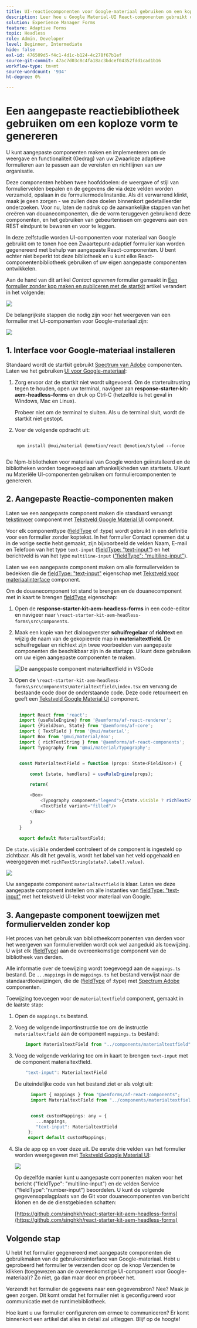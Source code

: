 ```yaml
---
title: UI-reactiecomponenten voor Google-materiaal gebruiken om een koploze vorm te genereren
description: Leer hoe u Google Material-UI React-componenten gebruikt om een vorm zonder kop te genereren. Deze uitgebreide handleiding begeleidt u stapsgewijs door het proces voor het maken van aangepaste Forms-componenten zonder koptekst, zodat u de Google Material-UI React-componenten kunt toewijzen en gebruiken om een Headless Adaptive Form op te maken.
solution: Experience Manager Forms
feature: Adaptive Forms
topic: Headless
role: Admin, Developer
level: Beginner, Intermediate
hide: false
exl-id: 476509d5-f4c1-4d1c-b124-4c278f67b1ef
source-git-commit: 47ac7d03c8c4fa18ac3bdcef04352fdd1cad1b16
workflow-type: tm+mt
source-wordcount: '934'
ht-degree: 0%

---
```



# Een aangepaste reactiebibliotheek gebruiken om een koploze vorm te genereren

U kunt aangepaste componenten maken en implementeren om de weergave en functionaliteit (Gedrag) van uw Zwaarloze adaptieve formulieren aan te passen aan de vereisten en richtlijnen van uw organisatie.

Deze componenten hebben twee hoofddoelen: de weergave of stijl van formuliervelden bepalen en de gegevens die via deze velden worden verzameld, opslaan in de formuliermodelinstantie. Als dit verwarrend klinkt, maak je geen zorgen - we zullen deze doelen binnenkort gedetailleerder onderzoeken. Voor nu, laten de nadruk op de aanvankelijke stappen van het creëren van douanecomponenten, die de vorm teruggeven gebruikend deze componenten, en het gebruiken van gebeurtenissen om gegevens aan een REST eindpunt te bewaren en voor te leggen.

In deze zelfstudie worden UI-componenten voor materiaal van Google gebruikt om te tonen hoe een Zwaartepunt-adaptief formulier kan worden gegenereerd met behulp van aangepaste React-componenten. U bent echter niet beperkt tot deze bibliotheek en u kunt elke React-componentenbibliotheek gebruiken of uw eigen aangepaste componenten ontwikkelen.

Aan de hand van dit artikel _Contact opnemen_ formulier gemaakt in [Een formulier zonder kop maken en publiceren met de startkit](create-and-publish-a-headless-form.md) artikel verandert in het volgende:

![](assets/headless-adaptive-form-with-google-material-ui-components.png)


De belangrijkste stappen die nodig zijn voor het weergeven van een formulier met UI-componenten voor Google-materiaal zijn:

![](assets/headless-forms-graphics-source-main.svg)

## 1. Interface voor Google-materiaal installeren

Standaard wordt de startkit gebruikt [Spectrum van Adobe](https://spectrum.adobe.com/) componenten. Laten we het gebruiken [UI voor Google-materiaal](https://mui.com/):

1. Zorg ervoor dat de startkit niet wordt uitgevoerd. Om de starteruitrusting tegen te houden, open uw terminal, navigeer aan **response-starter-kit-aem-headless-forms** en druk op Ctrl-C (hetzelfde is het geval in Windows, Mac en Linux).

   Probeer niet om de terminal te sluiten. Als u de terminal sluit, wordt de startkit niet gestopt.

1. Voer de volgende opdracht uit:

```shell
    
    npm install @mui/material @emotion/react @emotion/styled --force
    
```

De Npm-bibliotheken voor materiaal van Google worden geïnstalleerd en de bibliotheken worden toegevoegd aan afhankelijkheden van startsets. U kunt nu Materiële UI-componenten gebruiken om formuliercomponenten te genereren.


## 2. Aangepaste Reactie-componenten maken

Laten we een aangepaste component maken die standaard vervangt [tekstinvoer](https://spectrum.adobe.com/page/text-field/) component met [Tekstveld Google Material UI](https://mui.com/material-ui/react-text-field/) component.

Voor elk componenttype ([fieldType](https://opensource.adobe.com/aem-forms-af-runtime/storybook/?path=/story/reference-json-properties-fieldtype--text-input) of :type) wordt gebruikt in een definitie voor een formulier zonder koptekst. In het formulier Contact opnemen dat u in de vorige sectie hebt gemaakt, zijn bijvoorbeeld de velden Naam, E-mail en Telefoon van het type `text-input` ([fieldType: &quot;text-input&quot;](https://opensource.adobe.com/aem-forms-af-runtime/storybook/?path=/docs/adaptive-form-components-text-input-field--def)) en het berichtveld is van het type `multiline-input` ([&quot;fieldType&quot;: &quot;multiline-input&quot;](https://opensource.adobe.com/aem-forms-af-runtime/storybook/?path=/docs/reference-json-properties-fieldtype--multiline-input)).


Laten we een aangepaste component maken om alle formuliervelden te bedekken die de [fieldType: &quot;text-input&quot;](https://opensource.adobe.com/aem-forms-af-runtime/storybook/?path=/docs/adaptive-form-components-text-input-field--def) eigenschap met [Tekstveld voor materiaalinterface](https://mui.com/material-ui/react-text-field/) component.


Om de douanecomponent tot stand te brengen en de douanecomponent met in kaart te brengen [fieldType](https://opensource.adobe.com/aem-forms-af-runtime/storybook/?path=/docs/adaptive-form-components-text-input-field--def) eigenschap:

1. Open de **response-starter-kit-aem-headless-forms** in een code-editor en navigeer naar `\react-starter-kit-aem-headless-forms\src\components`.


1. Maak een kopie van het dialoogvenster **schuifregelaar** of **richtext** en wijzig de naam van de gekopieerde map in **materialtextfield**. De schuifregelaar en richtext zijn twee voorbeelden van aangepaste componenten die beschikbaar zijn in de startapp. U kunt deze gebruiken om uw eigen aangepaste componenten te maken.

   ![De aangepaste component materialtextfield in VSCode](/help/assets/richtext-custom-component-in-vscode.png)

1. Open de `\react-starter-kit-aem-headless-forms\src\components\materialtextfield\index.tsx` en vervang de bestaande code door de onderstaande code. Deze code retourneert en geeft een [Tekstveld Google Material UI](https://mui.com/material-ui/react-text-field/) component.

```JavaScript
 
     import React from 'react';
     import {useRuleEngine} from '@aemforms/af-react-renderer';
     import {FieldJson, State} from '@aemforms/af-core';
     import { TextField } from '@mui/material';
     import Box from '@mui/material/Box';
     import { richTextString } from '@aemforms/af-react-components';
     import Typography from '@mui/material/Typography';


     const MaterialtextField = function (props: State<FieldJson>) {

         const [state, handlers] = useRuleEngine(props);

         return(

         <Box>
             <Typography component="legend">{state.visible ? richTextString(state?.label?.value): ""} </Typography>
             <TextField variant="filled"/>
         </Box>

         )
     }

     export default MaterialtextField;
```


De `state.visible` onderdeel controleert of de component is ingesteld op zichtbaar. Als dit het geval is, wordt het label van het veld opgehaald en weergegeven met `richTextString(state?.label?.value)`.

![](/help/assets/material-text-field.png)


Uw aangepaste component `materialtextfield` is klaar. Laten we deze aangepaste component instellen om alle instanties van  [fieldType: &quot;text-input&quot;](https://opensource.adobe.com/aem-forms-af-runtime/storybook/?path=/docs/adaptive-form-components-text-input-field--def) met het tekstveld UI-tekst voor materiaal van Google.

## 3. Aangepaste component toewijzen met formuliervelden zonder kop

Het proces van het gebruik van bibliotheekcomponenten van derden voor het weergeven van formuliervelden wordt ook wel aangeduid als toewijzing. U wijst elk ([fieldType](https://opensource.adobe.com/aem-forms-af-runtime/storybook/?path=/story/reference-json-properties-fieldtype--text-input)) aan de overeenkomstige component van de bibliotheek van derden.

Alle informatie over de toewijzing wordt toegevoegd aan de `mappings.ts` bestand. De `...mappings` in de `mappings.ts` het bestand verwijst naar de standaardtoewijzingen, die de ([fieldType](https://opensource.adobe.com/aem-forms-af-runtime/storybook/?path=/story/reference-json-properties-fieldtype--text-input) of :type) met [Spectrum Adobe](https://spectrum.adobe.com/page/text-field/) componenten.

Toewijzing toevoegen voor de  `materialtextfield` component, gemaakt in de laatste stap:

1. Open de `mappings.ts` bestand.

1. Voeg de volgende importinstructie toe om de instructie `materialtextfield` aan de component `mappings.ts` bestand:


   ```JavaScript
       import MaterialtextField from "../components/materialtextfield";
   ```

1. Voeg de volgende verklaring toe om in kaart te brengen `text-input` met de component materialtextfield.


   ```JavaScript
       "text-input": MaterialtextField
   ```

   De uiteindelijke code van het bestand ziet er als volgt uit:

   ```JavaScript
         import { mappings } from "@aemforms/af-react-components";
         import MaterialtextField from "../components/materialtextfield";
   
   
         const customMappings: any = {
           ...mappings,
           "text-input": MaterialtextField
        };
        export default customMappings;
   ```

1. Sla de app op en voer deze uit. De eerste drie velden van het formulier worden weergegeven met [Tekstveld Google Material UI](https://mui.com/material-ui/react-text-field/):

   ![](assets/material-text-field-form-rendetion.png)


   Op dezelfde manier kunt u aangepaste componenten maken voor het bericht (&quot;fieldType&quot;: &quot;multiline-input&quot;) en de velden Service (&quot;fieldType&quot;:&quot;number-input&quot;) beoordelen. U kunt de volgende gegevensopslagplaats van de Git voor douanecomponenten van bericht klonen en de de dienstgebieden schatten:

   [https://github.com/singhkh/react-starter-kit-aem-headless-forms](https://github.com/singhkh/react-starter-kit-aem-headless-forms)

## Volgende stap

U hebt het formulier gegenereerd met aangepaste componenten die gebruikmaken van de gebruikersinterface van Google-materiaal. Hebt u geprobeerd het formulier te verzenden door op de knop Verzenden te klikken (toegewezen aan de overeenkomstige UI-component voor Google-materiaal)? Zo niet, ga dan maar door en probeer het.

Verzendt het formulier de gegevens naar een gegevensbron? Nee? Maak je geen zorgen. Dit komt omdat het formulier niet is geconfigureerd voor communicatie met de runtimebibliotheek.

Hoe kunt u uw formulier configureren om ermee te communiceren? Er komt binnenkort een artikel dat alles in detail zal uitleggen. Blijf op de hoogte!
